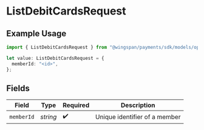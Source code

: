 # ListDebitCardsRequest

## Example Usage

```typescript
import { ListDebitCardsRequest } from "@wingspan/payments/sdk/models/operations";

let value: ListDebitCardsRequest = {
  memberId: "<id>",
};
```

## Fields

| Field                         | Type                          | Required                      | Description                   |
| ----------------------------- | ----------------------------- | ----------------------------- | ----------------------------- |
| `memberId`                    | *string*                      | :heavy_check_mark:            | Unique identifier of a member |